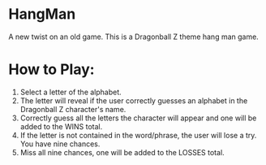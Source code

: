 # HangMan
A new twist on an old game. This is a Dragonball Z theme hang man game.

# How to Play:

1. Select a letter of the alphabet.
2. The letter will reveal if the user correctly guesses an alphabet in the Dragonball Z character's name.
3. Correctly guess all the letters the character will appear and one will be added to the WINS total.
4. If the letter is not contained in the word/phrase, the user will lose a try. You have nine chances.
4. Miss all nine chances, one will be added to the LOSSES total.
